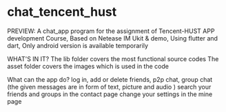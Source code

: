 # chat_tencent_hust

PREVIEW:
A chat_app program for the assignment of Tencent-HUST APP development Course, 
Based on Netease IM Ukit & demo,
Using flutter and dart,
Only android version is available temporarily

WHAT'S IN IT?
The lib folder covers the most functional source codes
The asset folder covers the images which is used in the code 

What can the app do?
log in, 
add or delete friends, 
p2p chat, group chat (the given messages are in form of text, picture and audio )
search your friends and groups in the contact page
change your settings in the mine page
